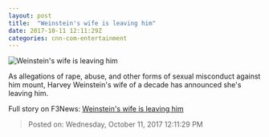 ```yaml
---
layout: post
title:  "Weinstein's wife is leaving him"
date: 2017-10-11 12:11:29Z
categories: cnn-com-entertainment
---
```


![Weinstein's wife is leaving him](http://i2.cdn.cnn.com/cnnnext/dam/assets/171010195807-weinstein-chapman-super-tease.jpg)

As allegations of rape, abuse, and other forms of sexual misconduct against him mount, Harvey Weinstein's wife of a decade has announced she's leaving him.


Full story on F3News: [Weinstein's wife is leaving him](http://www.f3nws.com/n/UbVk4C)

> Posted on: Wednesday, October 11, 2017 12:11:29 PM
